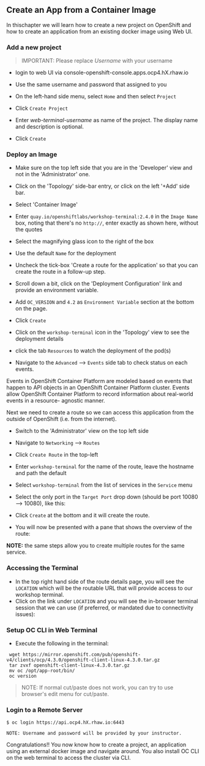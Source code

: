 ## Create an App from a Container Image

In thischapter we will learn how to create a new project on OpenShift and
how to create an application from an existing docker image using Web UI.

### Add a new project

> IMPORTANT: Please replace *Username* with your username

- login to web UI via console-openshift-console.apps.ocp4.hX.rhaw.io

- Use the same username and password that assigned to you

- On the left-hand side menu, select `Home` and then select `Project`

- Click `Create Project`

- Enter *web-terminal-username* as name of the project. The display name and description is optional.

- Click `Create`

### Deploy an Image

- Make sure on the top left side that you are in the 'Developer' view and not in the 'Administrator' one.

- Click on the 'Topology' side-bar entry, or click on the left '+Add' side bar.

- Select 'Container Image'

- Enter `quay.io/openshiftlabs/workshop-terminal:2.4.0` in the `Image Name` box,
  noting that there's no `http://`, enter exactly as shown here,
  without the quotes

- Select the magnifying glass icon to the right of the box

- Use the default `Name` for the deployment

- Uncheck the tick-box 'Create a route for the application' so that you can create the route in a follow-up step.

- Scroll down a bit, click on the 'Deployment Configuration' link and provide an environment variable.

- Add `OC_VERSION` and `4.2` as `Environment Variable` section at the bottom on the page.

- Click `Create`

- Click on the `workshop-terminal` icon in the 'Topology' view to see the deployment details

- click the tab `Resources` to watch the deployment of the pod(s)

- Navigate to the `Advanced` --> `Events` side tab to check status on each events.

Events in OpenShift Container Platform are modeled based on events that happen
to API objects in an OpenShift Container Platform cluster. Events allow OpenShift
Container Platform to record information about real-world events in a resource-
agnostic manner.

Next we need to create a route so we can access this application from the outside of OpenShift (i.e. from the internet).

- Switch to the 'Administrator' view on the top left side

- Navigate to `Networking` --> `Routes`

- Click `Create Route` in the top-left

- Enter `workshop-terminal` for the name of the route, leave the hostname and path the default

- Select `workshop-terminal` from the list of services in the `Service` menu

- Select the only port in the `Target Port` drop down (should be port 10080 --> 10080), like this:

- Click `Create` at the bottom and it will create the route.

- You will now be presented with a pane that shows the overview of the route:

**NOTE:** the same steps allow you to create multiple routes for the same service.

### Accessing the Terminal

- In the top right hand side of the route details page, you will see the `LOCATION`
  which will be the routable URL that will provide access to our workshop terminal.
- Click on the link under `LOCATION` and you will see the in-browser terminal
  session that we can use (if preferred, or mandated due to connectivity issues):

### Setup OC CLI in Web Terminal

- Execute the following in the terminal:

```
 wget https://mirror.openshift.com/pub/openshift-v4/clients/ocp/4.3.0/openshift-client-linux-4.3.0.tar.gz
 tar zvxf openshift-client-linux-4.3.0.tar.gz
 mv oc /opt/app-root/bin/
 oc version
```

> NOTE: If normal cut/paste does not work, you can try to use browser's edit menu for cut/paste.

### Login to a Remote Server

```
$ oc login https://api.ocp4.hX.rhaw.io:6443
```

```
NOTE: Username and password will be provided by your instructor.
```

Congratulations!! You now know how to create a project, an application
using an external docker image and navigate around. You also install OC CLI on
the web terminal to access the cluster via CLI.

## 

